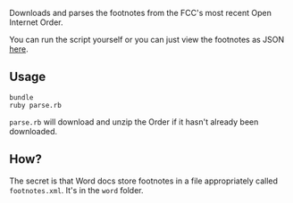 Downloads and parses the footnotes from the FCC's most recent Open Internet Order.

You can run the script yourself or you can just view the footnotes as JSON [here](https://gist.githubusercontent.com/adelevie/fb1128b0b7e80ed1abf3/raw/ec2f82fc0c0569abadb818e5c9771efb7bb42223/open-internet-footnotes.json).

## Usage

```
bundle
ruby parse.rb
```

`parse.rb` will download and unzip the Order if it hasn't already been downloaded.

## How?

The secret is that Word docs store footnotes in a file appropriately called `footnotes.xml`. It's in the `word` folder.
